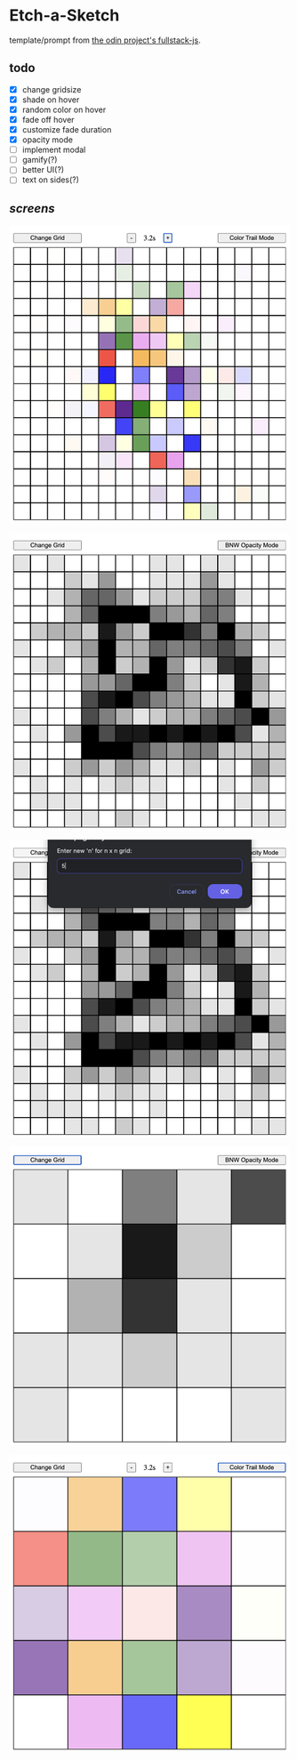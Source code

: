 # Etch-a-Sketch

template/prompt from [the odin project's fullstack-js](https://www.theodinproject.com/paths/full-stack-javascript).

## todo

- [x] change gridsize
- [x] shade on hover
- [x] random color on hover
- [x] fade off hover
- [x] customize fade duration
- [x] opacity mode
- [ ] implement modal
- [ ] gamify(?)
- [ ] better UI(?)
- [ ] text on sides(?)

## _screens_

![demo-1](media/demo-1.png)

![demo-2](media/demo-2.png)

![demo-3](media/demo-3.png)

![demo-4](media/demo-4.png)

![demo-5](media/demo-5.png)
